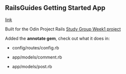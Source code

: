## RailsGuides Getting Started App

[link](http://guides.rubyonrails.org/getting_started.html)

Built for the Odin Project Rails [Study Group Week1 project](https://github.com/afshinator/OdinRailsStudyGroup)

Added the **annotate gem**, check out what it does in:

* config/routes/config.rb

* app/models/comment.rb

* app/models/post.rb


